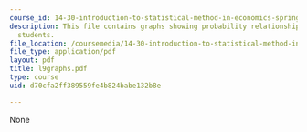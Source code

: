 ```yaml
---
course_id: 14-30-introduction-to-statistical-method-in-economics-spring-2006
description: This file contains graphs showing probability relationship between t-
  students.
file_location: /coursemedia/14-30-introduction-to-statistical-method-in-economics-spring-2006/d70cfa2ff389559fe4b824babe132b8e_l9graphs.pdf
file_type: application/pdf
layout: pdf
title: l9graphs.pdf
type: course
uid: d70cfa2ff389559fe4b824babe132b8e

---
```

None